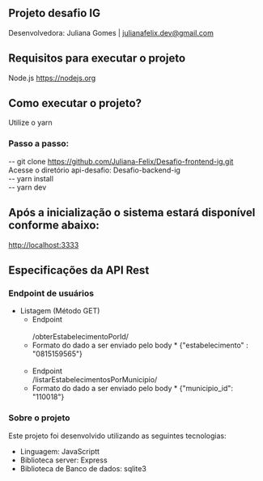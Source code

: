 ## Projeto desafio IG
Desenvolvedora: Juliana Gomes | julianafelix.dev@gmail.com

## Requisitos para executar o projeto

Node.js https://nodejs.org

## Como executar o projeto?

Utilize o yarn 
   
### Passo a passo: 
-- git clone https://github.com/Juliana-Felix/Desafio-frontend-ig.git <br>
Acesse o diretório api-desafio: Desafio-backend-ig  <br>
-- yarn install  <br>
-- yarn dev

## Após a inicialização o sistema estará disponível conforme abaixo:

[http://localhost:3333](http://localhost:3333)

## Especificações da API Rest

### Endpoint de usuários

- Listagem (Método GET)
   - Endpoint <br>    
              /obterEstabelecimentoPorId/ 
   - Formato do dado a ser enviado pelo body
            * {"estabelecimento" : "0815159565"} <br> <br>
   - Endpoint <br>
              /listarEstabelecimentosPorMunicipio/
   - Formato do dado a ser enviado pelo body
            * {"municipio_id": "110018"}
    
### Sobre o projeto

Este projeto foi desenvolvido utilizando as seguintes tecnologias:

- Linguagem: JavaScriptt
- Biblioteca server: Express
- Biblioteca de Banco de dados: sqlite3
